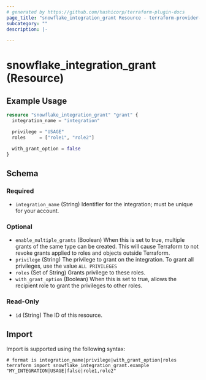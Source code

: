 ```yaml
---
# generated by https://github.com/hashicorp/terraform-plugin-docs
page_title: "snowflake_integration_grant Resource - terraform-provider-snowflake"
subcategory: ""
description: |-
  
---
```


# snowflake_integration_grant (Resource)



## Example Usage

```terraform
resource "snowflake_integration_grant" "grant" {
  integration_name = "integration"

  privilege = "USAGE"
  roles     = ["role1", "role2"]

  with_grant_option = false
}
```

<!-- schema generated by tfplugindocs -->
## Schema

### Required

- `integration_name` (String) Identifier for the integration; must be unique for your account.

### Optional

- `enable_multiple_grants` (Boolean) When this is set to true, multiple grants of the same type can be created. This will cause Terraform to not revoke grants applied to roles and objects outside Terraform.
- `privilege` (String) The privilege to grant on the integration. To grant all privileges, use the value `ALL PRIVILEGES`
- `roles` (Set of String) Grants privilege to these roles.
- `with_grant_option` (Boolean) When this is set to true, allows the recipient role to grant the privileges to other roles.

### Read-Only

- `id` (String) The ID of this resource.

## Import

Import is supported using the following syntax:

```shell
# format is integration_name|privilege|with_grant_option|roles
terraform import snowflake_integration_grant.example "MY_INTEGRATION|USAGE|false|role1,role2"
```
